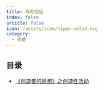 ```yaml
---
title: 奇奇怪怪
index: false
article: false
icon: /assets/icon/hippo-solid.svg
category:
  - 收藏
---
```


## 目录

- [《创造者的思想》之创造性活动](./the_mind_of_the_marker.md)
